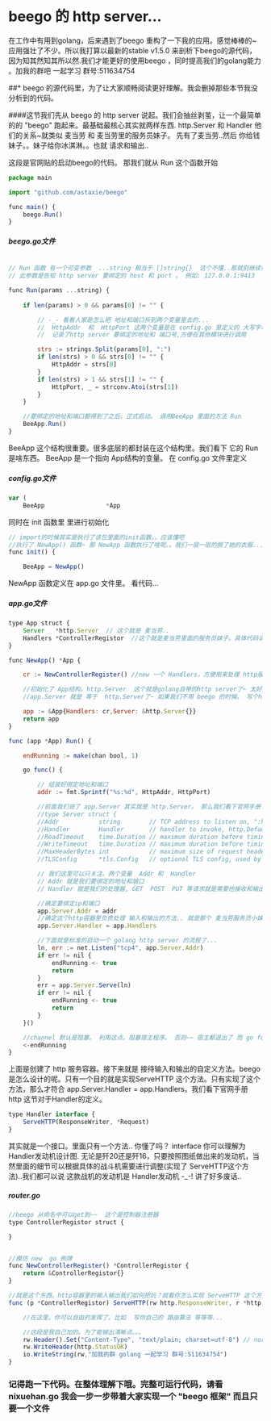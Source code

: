 # beego 的 http server...
在工作中有用到golang，后来遇到了beego 重构了一下我的应用。感觉棒棒的~ 应用强壮了不少。所以我打算以最新的stable v1.5.0 来剖析下beego的源代码，因为知其然知其所以然.我们才能更好的使用beego ，同时提高我们的golang能力 。加我的群吧 一起学习 群号:511634754


##* beego 的源代码里，为了让大家顺畅阅读更好理解。我会删掉那些本节我没分析到的代码。

####这节我们先从 beego 的 http server 说起。我们会抽丝剥茧，让一个最简单的的 "beego" 跑起来。最基础最核心其实就两样东西.  http.Server  和  Handler   他们的关系~就类似 麦当劳 和 麦当劳里的服务员妹子。 先有了麦当劳..然后 你给钱妹子。。妹子给你冰淇淋。。也就  请求和输出..

这段是官网贴的启动beego的代码。 那我们就从 Run 这个函数开始

```javascript
package main

import "github.com/astaxie/beego"

func main() {
    beego.Run()
}
```

##### beego.go文件

```javascript

// Run 函数 有一个可变参数  ...string 相当于 []string{}  这个不懂..那就别继续往下看了~先复习golang基础
// 此参数是告知 http server 要绑定的 host 和 port 。 例如: 127.0.0.1:9413

func Run(params ...string) {
	
	if len(params) > 0 && params[0] != "" {

		// -_- 看看人家是怎么把 地址和端口拆到两个变量里去的...
		//  HttpAddr  和  HttpPort 这两个变量是在 config.go 里定义的 大写字母开头哦~ 是全局变量
		//  记录了http server 要绑定的地址和 端口号,方便在其他模块进行调用

		strs := strings.Split(params[0], ":")
		if len(strs) > 0 && strs[0] != "" {
			HttpAddr = strs[0]
		}
		if len(strs) > 1 && strs[1] != "" {
			HttpPort, _ = strconv.Atoi(strs[1])
		}
	}

	//要绑定的地址和端口都得到了之后。正式启动。 调用BeeApp 里面的方法 Run 
	BeeApp.Run()
}
```

BeeApp 这个结构很重要。很多底层的都封装在这个结构里。我们看下 它的 Run 是啥东西。 BeeApp 是一个指向 App结构的变量。 在 config.go 文件里定义

##### config.go文件
```javascript
var (
	BeeApp                 *App
```

同时在 init 函数里 里进行初始化

```javascript
// import的时候其实是执行了该包里面的init函数。。应该懂吧
//执行了 NewApp() 函数~ 那 NewApp 函数执行了啥呢。。我们一层一层的脱了她的衣服....接着看
func init() {

	BeeApp = NewApp()
```

NewApp 函数定义在 app.go 文件里。 看代码...

##### app.go文件
```javascript
type App struct {
	Server   *http.Server  // 这个就是 麦当劳..
	Handlers *ControllerRegistor  //这个就是麦当劳里面的服务员妹子。具体代码请看后面
}

func NewApp() *App {

	cr := NewControllerRegister() //new 一个 Handlers，方便用来处理 http服务 的输入和输出

	//初始化了 App结构。http.Server  这个就是golang自带的http server了~ 太好理解了。这样
	//app.Server 就是 等于  http.Server了~ 如果我们不用 beego 的时候。 写个http server 是不是直接调用 http.Server.ListenAndServe()就很容易实现一个 类似nginx 的基础http 服务器 。 那可能有的人说  http.ListenAndServe() 这样就可以啦。嗯 不过看下源代码就知道  http.ListenAndServe 其实 也是调用更底层的  http.Server.ListenAndServe 。 beego 为了灵活性所以用更底层的 http.Server.ListenAndServe

	app := &App{Handlers: cr,Server: &http.Server{}}
	return app
}

func (app *App) Run() {

	endRunning := make(chan bool, 1)

	go func() {

		// 组装好绑定地址和端口
		addr := fmt.Sprintf("%s:%d", HttpAddr, HttpPort)

		//前面我们说了 app.Server 其实就是 http.Server。 那么我们看下官网手册 http.Server 这个结构里有啥
		//type Server struct {
   	 	//Addr           string        // TCP address to listen on, ":http" if empty
    	//Handler        Handler       // handler to invoke, http.DefaultServeMux if nil
    	//ReadTimeout    time.Duration // maximum duration before timing out read of the request
    	//WriteTimeout   time.Duration // maximum duration before timing out write of the response
    	//MaxHeaderBytes int           // maximum size of request headers, DefaultMaxHeaderBytes if 0
    	//TLSConfig      *tls.Config   // optional TLS config, used by ListenAndServeTLS

 		// 我们这里可以只关注。两个变量  Addr 和  Handler
 		// Addr 就是我们要绑定的地址和端口
 		// Handler 就是我们的处理器, GET  POST  PUT 等请求就是需要他接收和输出.. 这么理解吧  http.Server 这个结构就像是麦当劳.. 而 Handler 就是服务员小妹妹，她负责收钱 和给你冰淇淋

 		//确定要绑定ip和端口
		app.Server.Addr = addr
		//确定这个http容器里负责处理 输入和输出的方法.. 就是那个 麦当劳服务员小妹妹,你给她钱。她给你...
		app.Server.Handler = app.Handlers

		//下面就是标准的启动一个 golang http server 的流程了...
		ln, err := net.Listen("tcp4", app.Server.Addr)
		if err != nil {
			endRunning <- true
			return
		}
		err = app.Server.Serve(ln)
		if err != nil {
			endRunning <- true
			return
		}
	}()

	//channel 默认是阻塞。 利用这点。阻塞宿主程序。 否则~~ 宿主都退出了 而 go func 里面的程序~自然也就不存在了
	<-endRunning
}
```


上面是创建了 http 服务容器。接下来就是 接待输入和输出的自定义方法。beego是怎么设计的呢。只有一个目的就是实现ServeHTTP 这个方法。只有实现了这个方法，那么才符合 app.Server.Handler = app.Handlers。我们看下官网手册 http 这节对于Handler的定义。

```javascript
type Handler interface {
    ServeHTTP(ResponseWriter, *Request)
}
```

其实就是一个接口。里面只有一个方法.. 你懂了吗？ interface 你可以理解为Handler发动机设计图. 无论是歼20还是歼16，只要按照图纸做出来的发动机，当然里面的细节可以根据具体的战斗机需要进行调整(实现了 ServeHTTP这个方法)..我们都可以说 这款战机的发动机是 Handler发动机 -_-! 讲了好多废话..



##### router.go 
```javascript
//beego 从命名中可以get到~~  这个是控制器注册器
type ControllerRegistor struct {

}


//模仿 new  go 例牌
func NewControllerRegister() *ControllerRegistor {
	return &ControllerRegistor{}
}

//就是这个东西。http容器里的输入输出我们如何把玩？就看你怎么实现 ServeHTTP 这个方法了。
func (p *ControllerRegistor) ServeHTTP(rw http.ResponseWriter, r *http.Request) {

	//在这里。你可以自由的发挥了。比如  写你自己的 路由算法 等等等...

	//这段是我自己加的。为了能输出清晰点。。。
	rw.Header().Set("Content-Type", "text/plain; charset=utf-8") // normal header
    rw.WriteHeader(http.StatusOK)
    io.WriteString(rw,"加我的群 golang 一起学习 群号:511634754")
}
```

###  记得跑一下代码。在整体理解下哦。完整可运行代码，请看 nixuehan.go   我会一步一步带着大家实现一个 "beego 框架" 而且只要一个文件 



